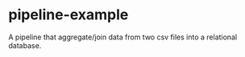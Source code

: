 # pipeline-example
A pipeline that aggregate/join data from two  csv files into a relational database. 
